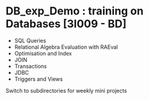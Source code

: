 # DB_exp_Demo : training on Databases [3I009 - BD]

- SQL Queries 
- Relational Algebra Evaluation with RAEval
- Optimisation and Index
- JOIN
- Transactions 
- JDBC 
- Triggers and Views
 

Switch to subdirectories for weekly mini projects
